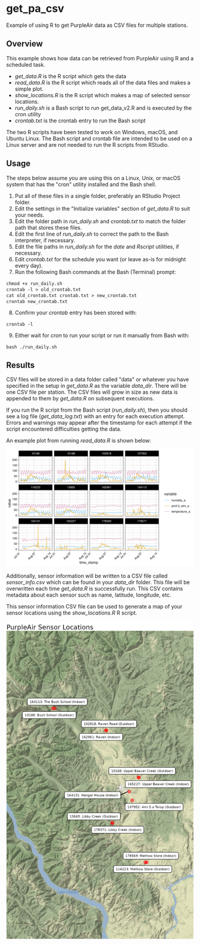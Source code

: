 # get_pa_csv

Example of using R to get PurpleAir data as CSV files for multiple stations.

## Overview

This example shows how data can be retrieved from PurpleAir using R and a scheduled task.

- *get_data.R* is the R script which gets the data
- *read_data.R* is the R script which reads all of the data files and makes a simple plot.
- *show_locations.R* is the R script which makes a map of selected sensor locations.
- *run_daily.sh* is a Bash script to run get_data_v2.R and is executed by the cron utility
- *crontab.txt* is the crontab entry to run the Bash script

The two R scripts have been tested to work on Windows, macOS, and Ubuntu Linux. The Bash script and crontab file are intended to be used on a Linux server and are not needed to run the R scripts from RStudio.
 
## Usage

The steps below assume you are using this on a Linux, Unix, or macOS system that has the "cron" utility installed and the Bash shell.
 
1. Put all of these files in a single folder, preferably an RStudio Project folder.
2. Edit the settings in the "Initialize variables" section of *get_data.R* to suit your needs.
3. Edit the folder path in *run_daily.sh* and *crontab.txt* to match the folder path that stores these files.
4. Edit the first line of *run_daily.sh* to correct the path to the Bash interpreter, if necessary.
5. Edit the file paths in *run_daily.sh* for the *date* and *Rscript* utilities, if necessary.
6. Edit *crontab.txt* for the schedule you want (or leave as-is for midnight every day).
7. Run the following Bash commands at the Bash (Terminal) prompt:
```
chmod +x run_daily.sh
crontab -l > old_crontab.txt
cat old_crontab.txt crontab.txt > new_crontab.txt
crontab new_crontab.txt
```
8. Confirm your *crontab* entry has been stored with:
```
crontab -l
```
9. Either wait for *cron* to run your script or run it manually from Bash with:
```
bash ./run_daily.sh
```

## Results

CSV files will be stored in a data folder called "data" or whatever you have
specified in the setup in *get_data.R* as the variable *data_dir*. There will 
be one CSV file per station. The CSV files will grow in size as new data is 
appended to them by *get_data.R* on subsequent executions.

If you run the R script from the Bash script (*run_daily.sh*), then you should
see a log file (*get_data_log.txt*) with an entry for each execution attempt. 
Errors and warnings may appear after the timestamp for each attempt if the 
script encountered difficulties getting the data.

An example plot from running *read_data.R* is shown below:

![example plot](images/pa_data.png)

Additionally, sensor information will be written to a CSV file called 
*sensor_info.csv* which can be found in your *data_dir* folder. This file 
will be overwritten each time *get_data.R* is successfully run. This CSV 
contains metadata about each sensor such as name, latitude, longitude, etc.

This sensor information CSV file can be used to generate a map of your sensor 
locations using the *show_locations.R* R script.

![example map](images/sensor_map.jpg)

